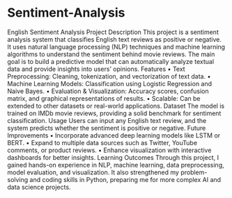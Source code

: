 # Sentiment-Analysis

English Sentiment Analysis Project
Description
This project is a sentiment analysis system that classifies English text reviews as positive or negative. It uses natural language processing (NLP) techniques and machine learning algorithms to understand the sentiment behind movie reviews. The main goal is to build a predictive model that can automatically analyze textual data and provide insights into users’ opinions.
Features
• Text Preprocessing: Cleaning, tokenization, and vectorization of text data.
• Machine Learning Models: Classification using Logistic Regression and Naive Bayes.
• Evaluation & Visualization: Accuracy scores, confusion matrix, and graphical representations of results.
• Scalable: Can be extended to other datasets or real-world applications.
Dataset
The model is trained on IMDb movie reviews, providing a solid benchmark for sentiment classification.
Usage
Users can input any English text review, and the system predicts whether the sentiment is positive or negative.
Future Improvements
• Incorporate advanced deep learning models like LSTM or BERT.
• Expand to multiple data sources such as Twitter, YouTube comments, or product reviews.
• Enhance visualization with interactive dashboards for better insights.
Learning Outcomes
Through this project, I gained hands-on experience in NLP, machine learning, data preprocessing, model evaluation, and visualization. It also strengthened my problem-solving and coding skills in Python, preparing me for more complex AI and data science projects.

